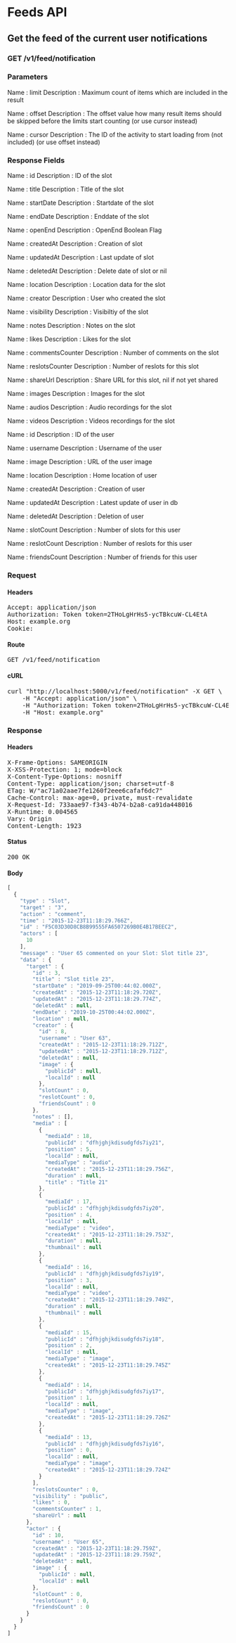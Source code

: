 # Feeds API

## Get the feed of the current user notifications

### GET /v1/feed/notification

### Parameters

Name : limit
Description : Maximum count of items which are included in the result

Name : offset
Description : The offset value how many result items should be skipped before the limits start counting (or use cursor instead)

Name : cursor
Description : The ID of the activity to start loading from (not included) (or use offset instead)


### Response Fields

Name : id
Description : ID of the slot

Name : title
Description : Title of the slot

Name : startDate
Description : Startdate of the slot

Name : endDate
Description : Enddate of the slot

Name : openEnd
Description : OpenEnd Boolean Flag

Name : createdAt
Description : Creation of slot

Name : updatedAt
Description : Last update of slot

Name : deletedAt
Description : Delete date of slot or nil

Name : location
Description : Location data for the slot

Name : creator
Description : User who created the slot

Name : visibility
Description : Visibiltiy of the slot

Name : notes
Description : Notes on the slot

Name : likes
Description : Likes for the slot

Name : commentsCounter
Description : Number of comments on the slot

Name : reslotsCounter
Description : Number of reslots for this slot

Name : shareUrl
Description : Share URL for this slot, nil if not yet shared

Name : images
Description : Images for the slot

Name : audios
Description : Audio recordings for the slot

Name : videos
Description : Videos recordings for the slot

Name : id
Description : ID of the user

Name : username
Description : Username of the user

Name : image
Description : URL of the user image

Name : location
Description : Home location of user

Name : createdAt
Description : Creation of user

Name : updatedAt
Description : Latest update of user in db

Name : deletedAt
Description : Deletion of user

Name : slotCount
Description : Number of slots for this user

Name : reslotCount
Description : Number of reslots for this user

Name : friendsCount
Description : Number of friends for this user

### Request

#### Headers

<pre>Accept: application/json
Authorization: Token token=2THoLgHrHs5-ycTBkcuW-CL4EtA
Host: example.org
Cookie: </pre>

#### Route

<pre>GET /v1/feed/notification</pre>

#### cURL

<pre class="request">curl &quot;http://localhost:5000/v1/feed/notification&quot; -X GET \
	-H &quot;Accept: application/json&quot; \
	-H &quot;Authorization: Token token=2THoLgHrHs5-ycTBkcuW-CL4EtA&quot; \
	-H &quot;Host: example.org&quot;</pre>

### Response

#### Headers

<pre>X-Frame-Options: SAMEORIGIN
X-XSS-Protection: 1; mode=block
X-Content-Type-Options: nosniff
Content-Type: application/json; charset=utf-8
ETag: W/&quot;ac71a02aae7fe1260f2eee6cafaf6dc7&quot;
Cache-Control: max-age=0, private, must-revalidate
X-Request-Id: 733aae97-f343-4b74-b2a8-ca91da448016
X-Runtime: 0.004565
Vary: Origin
Content-Length: 1923</pre>

#### Status

<pre>200 OK</pre>

#### Body

```javascript
[
  {
    "type" : "Slot",
    "target" : "3",
    "action" : "comment",
    "time" : "2015-12-23T11:18:29.766Z",
    "id" : "F5C03D30D8CB8B99555FA6507269B0E4B17BEEC2",
    "actors" : [
      10
    ],
    "message" : "User 65 commented on your Slot: Slot title 23",
    "data" : {
      "target" : {
        "id" : 3,
        "title" : "Slot title 23",
        "startDate" : "2019-09-25T00:44:02.000Z",
        "createdAt" : "2015-12-23T11:18:29.720Z",
        "updatedAt" : "2015-12-23T11:18:29.774Z",
        "deletedAt" : null,
        "endDate" : "2019-10-25T00:44:02.000Z",
        "location" : null,
        "creator" : {
          "id" : 8,
          "username" : "User 63",
          "createdAt" : "2015-12-23T11:18:29.712Z",
          "updatedAt" : "2015-12-23T11:18:29.712Z",
          "deletedAt" : null,
          "image" : {
            "publicId" : null,
            "localId" : null
          },
          "slotCount" : 0,
          "reslotCount" : 0,
          "friendsCount" : 0
        },
        "notes" : [],
        "media" : [
          {
            "mediaId" : 18,
            "publicId" : "dfhjghjkdisudgfds7iy21",
            "position" : 5,
            "localId" : null,
            "mediaType" : "audio",
            "createdAt" : "2015-12-23T11:18:29.756Z",
            "duration" : null,
            "title" : "Title 21"
          },
          {
            "mediaId" : 17,
            "publicId" : "dfhjghjkdisudgfds7iy20",
            "position" : 4,
            "localId" : null,
            "mediaType" : "video",
            "createdAt" : "2015-12-23T11:18:29.753Z",
            "duration" : null,
            "thumbnail" : null
          },
          {
            "mediaId" : 16,
            "publicId" : "dfhjghjkdisudgfds7iy19",
            "position" : 3,
            "localId" : null,
            "mediaType" : "video",
            "createdAt" : "2015-12-23T11:18:29.749Z",
            "duration" : null,
            "thumbnail" : null
          },
          {
            "mediaId" : 15,
            "publicId" : "dfhjghjkdisudgfds7iy18",
            "position" : 2,
            "localId" : null,
            "mediaType" : "image",
            "createdAt" : "2015-12-23T11:18:29.745Z"
          },
          {
            "mediaId" : 14,
            "publicId" : "dfhjghjkdisudgfds7iy17",
            "position" : 1,
            "localId" : null,
            "mediaType" : "image",
            "createdAt" : "2015-12-23T11:18:29.726Z"
          },
          {
            "mediaId" : 13,
            "publicId" : "dfhjghjkdisudgfds7iy16",
            "position" : 0,
            "localId" : null,
            "mediaType" : "image",
            "createdAt" : "2015-12-23T11:18:29.724Z"
          }
        ],
        "reslotsCounter" : 0,
        "visibility" : "public",
        "likes" : 0,
        "commentsCounter" : 1,
        "shareUrl" : null
      },
      "actor" : {
        "id" : 10,
        "username" : "User 65",
        "createdAt" : "2015-12-23T11:18:29.759Z",
        "updatedAt" : "2015-12-23T11:18:29.759Z",
        "deletedAt" : null,
        "image" : {
          "publicId" : null,
          "localId" : null
        },
        "slotCount" : 0,
        "reslotCount" : 0,
        "friendsCount" : 0
      }
    }
  }
]
```
